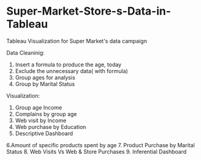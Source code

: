 # Super-Market-Store-s-Data-in-Tableau
Tableau Visualization for Super Market's  data campaign 

Data Cleaninig:

1. Insert a formula to produce the age, today
2. Exclude the unnecessary data( with formula)
3. Group ages for analysis
4. Group by Marital Status

Visualization:

1. Group age Income
2. Complains by group age
3. Web visit by Income
4. Web purchase by Education
5. Descriptive Dashboard

6.Amount of specific products spent by age
7. Product Purchase by Marital Status
8. Web Visits Vs Web & Store Purchases
9. Inferential Dashboard

